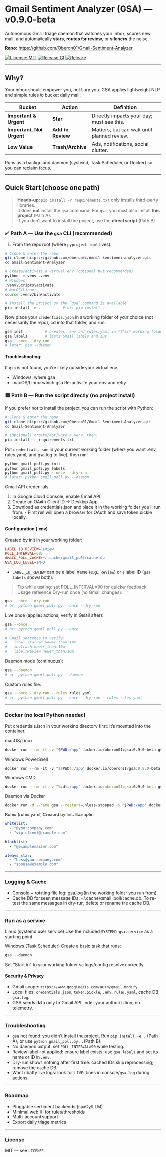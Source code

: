 # Gmail Sentiment Analyzer (GSA) — v0.9.0-beta

Autonomous Gmail triage daemon that watches your inbox, scores new mail, and automatically **stars**, **routes for review**, or **silences** the noise.

**Repo:** https://github.com/Oberon01/Gmail-Sentiment-Analyzer

[![License: MIT](https://img.shields.io/badge/License-MIT-green.svg)](LICENSE)
[![Release CI](https://github.com/Oberon01/Gmail-Sentiment-Analyzer/actions/workflows/release.yml/badge.svg)](https://github.com/Oberon01/Gmail-Sentiment-Analyzer/actions/workflows/release.yml)
[![Release](https://img.shields.io/github/v/release/Oberon01/Gmail-Sentiment-Analyzer?include_prereleases&sort=semver)](https://github.com/Oberon01/Gmail-Sentiment-Analyzer/releases)


---

## Why?

Your inbox should empower you, not bury you. GSA applies lightweight NLP and simple rules to bucket daily mail:

| Bucket                     | Action            | Definition                                    |
|---------------------------|-------------------|-----------------------------------------------|
| **Important & Urgent**    | **Star**          | Directly impacts your day; must see this.     |
| **Important, Not Urgent** | **Add to Review** | Matters, but can wait until planned review.   |
| **Low Value**             | **Trash/Archive** | Ads, notifications, social clutter.           |

Runs as a background daemon (systemd, Task Scheduler, or Docker) so you can reclaim focus.

---

## Quick Start (choose one path)

> **Heads-up:** `pip install -r requirements.txt` only installs third-party libraries.  
> It does **not** install the `gsa` command. For `gsa`, you must also install **this project** (Path A).  
> If you don’t want to install the project, use the **direct script** (Path B).

### ✅ Path A — Use the `gsa` CLI (recommended)
1) From the repo root (where `pyproject.toml` lives):

```bash
# Clone & enter the repo
git clone https://github.com/Oberon01/Gmail-Sentiment-Analyzer.git
cd Gmail-Sentiment-Analyzer

# Create/activate a virtual env (optional but recommended)
python -m venv .venv
# Windows:
.venv\Scripts\activate
# macOS/Linux:
source .venv/bin/activate

# Install the project so the `gsa` command is available
pip install -e .          # or: pip install .
```
Now place your `credentials.json` in a working folder of your choice (not necessarily the repo), cd into that folder, and run:
```bash
gsa init          # creates .env and rules.yaml in *this* working folder
gsa labels        # lists Gmail labels and IDs
gsa --once --dry-run
# later: gsa --daemon
```
#### Troubleshooting:
If `gsa` is not found, you’re likely outside your virtual env.
  - Windows: where gsa
  - macOS/Linux: which gsa
Re-activate your env and retry.


### 🟨 Path B — Run the script directly (no project install)
If you prefer not to install the project, you can run the script with Python:
```bash
# Clone & enter the repo
git clone https://github.com/Oberon01/Gmail-Sentiment-Analyzer.git
cd Gmail-Sentiment-Analyzer

# (Optional) create/activate a venv, then:
pip install -r requirements.txt
```

Put `credentials.json` in your current working folder (where you want .env, rules.yaml, and gsa.log to live), then run:
```bash
python gmail_poll.py init
python gmail_poll.py labels
python gmail_poll.py --once --dry-run
# later: python gmail_poll.py --daemon
```

Gmail API credentials
  1. In Google Cloud Console, enable Gmail API.
  2. Create an OAuth Client ID → Desktop App.
  3. Download as credentials.json and place it in the working folder you’ll run from.
    - First run will open a browser for OAuth and save token.pickle locally.

#### Configuration (.env)
Created by init in your working folder:
```ini
LABEL_ID_REVIEW=Review
POLL_INTERVAL=600
GMAIL_POLL_CACHE=~/.cache/gmail_poll/cache.db
GSA_LOG_LEVEL=INFO
```

- `LABEL_ID_REVIEW` can be a label name (e.g., `Review`) or a label ID (`gsa labels` shows both).
> Tip while testing: set POLL_INTERVAL=90 for quicker feedback.
Usage reference
Dry-run once (no Gmail changes):
```bash
gsa --once --dry-run
# or: python gmail_poll.py --once --dry-run
```

Live once (applies actions; verify in Gmail after):
```bash
gsa --once
# or: python gmail_poll.py --once

# Gmail searches to verify:
#   label:starred newer_than:10m
#   in:trash newer_than:10m
#   label:Review newer_than:10m
```

Daemon mode (continuous):
```bash
gsa --daemon
# or: python gmail_poll.py --daemon
```

Custom rules file:
```bash
gsa --once --dry-run --rules rules.yaml
# or: python gmail_poll.py --once --dry-run --rules rules.yaml
```

---

### Docker (no local Python needed)
Put credentials.json in your working directory first; it’s mounted into the container.

macOS/Linux
```bash
docker run --rm -it -v "$PWD:/app" docker.io/oberon01/gsa:0.9.0-beta gsa --once --dry-run
```

Windows PowerShell
```powershell
docker run --rm -it -v "${PWD}:/app" docker.io/oberon01/gsa:0.9.0-beta gsa --once --dry-run
```

Windows CMD
```bat
docker run --rm -it -v "%cd%:/app" docker.io/oberon01/gsa:0.9.0-beta gsa --once --dry-run
```

Daemon via Docker
```bash
docker run -d --name gsa --restart=unless-stopped -v "$PWD:/app" docker.io/oberon01/gsa:0.9.0-beta gsa --daemon
```

Rules (rules.yaml)
Created by init. Example:
```yaml
whitelist:
  - "@yourcompany.com"
  - "vip.client@example.com"

blacklist:
  - "@examplemailer.com"

always_star:
  - "boss@yourcompany.com"
  - "spouse@example.com"
```
---

### Logging & Cache
- Console + rotating file log: gsa.log (in the working folder you run from).
- Cache DB for seen message IDs: ~/.cache/gmail_poll/cache.db.
To re-test the same messages in dry-run, delete or rename the cache DB.

---

### Run as a service
Linux (systemd user service)
Use the included `SYSTEMD-gsa.service` as a starting point.

Windows (Task Scheduler)
Create a basic task that runs:
```powershell
gsa --daemon
```

Set “Start in” to your working folder so logs/config resolve correctly.

#### Security & Privacy
- Gmail scope: `https://www.googleapis.com/auth/gmail.modify`
- Local files: `credentials.json`, `token.pickle`, `.env`, `rules.yaml`, cache DB, `gsa.log`.
- GSA sends data only to Gmail API under your authorization; no telemetry.

---

### Troubleshooting
- `gsa` not found: you didn’t install the project. Run `pip install -e .` (Path A), or use `python gmail_poll.py` … (Path B).
- No daemon output: set `POLL_INTERVAL=90` while testing.
- Review label not applied: ensure label exists; use `gsa labels` and set its name or ID in `.env`.
- Dry-run shows nothing after first time: cached IDs skip reprocessing; remove the cache DB.
- Want chatty live logs: look for `LIVE:` lines in console/`gsa.log` during actions.

---

### Roadmap
- Pluggable sentiment backends (spaCy/LLM)
- Minimal web UI for rules/thresholds
- Multi-account support
- Export daily triage metrics

---

### License
MIT — see `LICENSE`.
